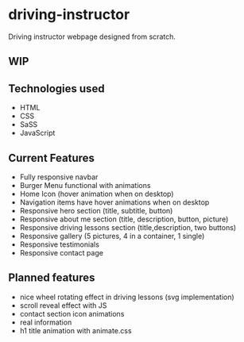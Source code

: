 # driving-instructor
Driving instructor webpage designed from scratch.

## WIP

## Technologies used

* HTML
* CSS
* SaSS
* JavaScript

## Current Features

* Fully responsive navbar
* Burger Menu functional with animations
* Home Icon (hover animation when on desktop)
* Navigation items have hover animations when on desktop
* Responsive hero section (title, subtitle, button)
* Responsive about me section (title, description, button, picture)
* Responsive driving lessons section (title,description, two buttons)
* Responsive gallery (5 pictures, 4 in a container, 1 single)
* Responsive testimonials
* Responsive contact page

## Planned features

* nice wheel rotating effect in driving lessons (svg implementation)
* scroll reveal effect with JS
* contact section icon animations
* real information
* h1 title animation with animate.css
